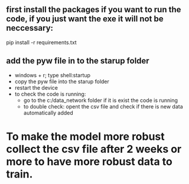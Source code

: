 ## first install the packages if you want to run the code, if you just want the exe it will not be neccessary:
pip install -r requirements.txt

## add the pyw file in to the starup folder

* windows + r; type shell:startup
* copy the pyw file into the starup folder
* restart the device
* to check the code is running:
   - go to the c:/data_network folder if it is exist the code is running
   - to double check: opent the csv file and check if there is new data automatically added

# To make the model more robust collect the csv file after 2 weeks or more to have more robust data to train.
